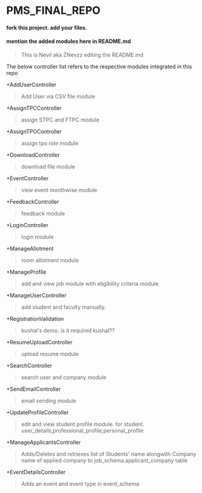 # PMS_FINAL_REPO

#### fork this project. add your files.
#### mention the added modules here in README.md


>This is Nevil aka ZNevzz editing the README.md

The below controller list refers to the respective modules integrated in this repo

+AddUserController
>Add User via CSV file module

+AssignTPCController
>assign STPC and FTPC module

+AssignTPOController
>assign tpo role module

+DownloadController
>download file module

+EventController
>view event monthwise module

+FeedbackController
>feedback module

+LoginController
>login module

+ManageAllotment
>room allotment module

+ManageProfile
>add and view job module with eligibility criteria module

+ManageUserController
>add student and faculty manually.

+RegistrationValidation
>kushal's demo. is it required kushal??

+ResumeUploadController
>upload resume module

+SearchController
>search user and company module

+SendEmailController
>email sending module

+UpdateProfileController
>edit and view student profile module. for student. user_details,professional_profile,personal_profile

+ManageApplicantsController
>Adds/Deletes and retrieves list of Students' name alongwith Company name of applied company to job_schema.applicant_company table

+EventDetailsController
>Adds an event and event type in event_schema



